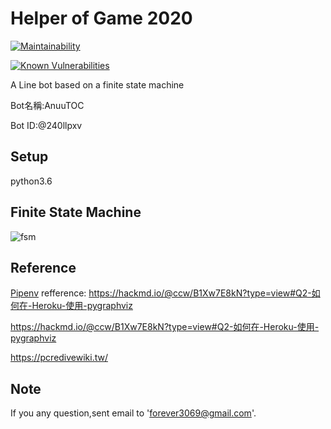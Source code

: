 # Helper of Game 2020

[![Maintainability](https://api.codeclimate.com/v1/badges/dc7fa47fcd809b99d087/maintainability)](https://codeclimate.com/github/NCKU-CCS/TOC-Project-2020/maintainability)

[![Known Vulnerabilities](https://snyk.io/test/github/NCKU-CCS/TOC-Project-2020/badge.svg)](https://snyk.io/test/github/NCKU-CCS/TOC-Project-2020)

A Line bot based on a finite state machine

Bot名稱:AnuuTOC

Bot ID:@240llpxv
## Setup
  python3.6

## Finite State Machine
![fsm](./img/show-fsm.png)



## Reference
[Pipenv](https://medium.com/@chihsuan/pipenv-更簡單-更快速的-python-套件管理工具-135a47e504f4) 
refference: https://hackmd.io/@ccw/B1Xw7E8kN?type=view#Q2-如何在-Heroku-使用-pygraphviz

https://hackmd.io/@ccw/B1Xw7E8kN?type=view#Q2-如何在-Heroku-使用-pygraphviz

https://pcredivewiki.tw/

## Note
If you any question,sent email to 'forever3069@gmail.com'.
